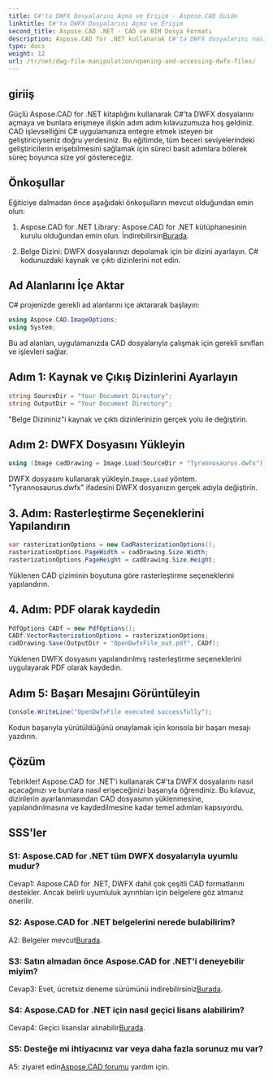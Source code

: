 ```yaml
---
title: C#'ta DWFX Dosyalarını Açma ve Erişim - Aspose.CAD Guide
linktitle: C#'ta DWFX Dosyalarını Açma ve Erişim
second_title: Aspose.CAD .NET - CAD ve BIM Dosya Formatı
description: Aspose.CAD for .NET kullanarak C#'ta DWFX dosyalarını nasıl açacağınızı ve bunlara nasıl erişeceğinizi öğrenin. Uygulamalarınıza kusursuz entegrasyon için adım adım kılavuz.
type: docs
weight: 12
url: /tr/net/dwg-file-manipulation/opening-and-accessing-dwfx-files/
---
```

## giriiş

Güçlü Aspose.CAD for .NET kitaplığını kullanarak C#'ta DWFX dosyalarını açmaya ve bunlara erişmeye ilişkin adım adım kılavuzumuza hoş geldiniz. CAD işlevselliğini C# uygulamanıza entegre etmek isteyen bir geliştiriciyseniz doğru yerdesiniz. Bu eğitimde, tüm beceri seviyelerindeki geliştiricilerin erişebilmesini sağlamak için süreci basit adımlara bölerek süreç boyunca size yol göstereceğiz.

## Önkoşullar

Eğiticiye dalmadan önce aşağıdaki önkoşulların mevcut olduğundan emin olun:

1.  Aspose.CAD for .NET Library: Aspose.CAD for .NET kütüphanesinin kurulu olduğundan emin olun. İndirebilirsin[Burada](https://releases.aspose.com/cad/net/).

2. Belge Dizini: DWFX dosyalarınızı depolamak için bir dizini ayarlayın. C# kodunuzdaki kaynak ve çıktı dizinlerini not edin.

## Ad Alanlarını İçe Aktar

C# projenizde gerekli ad alanlarını içe aktararak başlayın:

```csharp
using Aspose.CAD.ImageOptions;
using System;
```

Bu ad alanları, uygulamanızda CAD dosyalarıyla çalışmak için gerekli sınıfları ve işlevleri sağlar.

## Adım 1: Kaynak ve Çıkış Dizinlerini Ayarlayın

```csharp
string SourceDir = "Your Document Directory";
string OutputDir = "Your Document Directory";
```

"Belge Dizininiz"i kaynak ve çıktı dizinlerinizin gerçek yolu ile değiştirin.

## Adım 2: DWFX Dosyasını Yükleyin

```csharp
using (Image cadDrawing = Image.Load(SourceDir + "Tyrannosaurus.dwfx"))
```

 DWFX dosyasını kullanarak yükleyin.`Image.Load` yöntem. "Tyrannosaurus.dwfx" ifadesini DWFX dosyanızın gerçek adıyla değiştirin.

## 3. Adım: Rasterleştirme Seçeneklerini Yapılandırın

```csharp
var rasterizationOptions = new CadRasterizationOptions();
rasterizationOptions.PageWidth = cadDrawing.Size.Width;
rasterizationOptions.PageHeight = cadDrawing.Size.Height;
```

Yüklenen CAD çiziminin boyutuna göre rasterleştirme seçeneklerini yapılandırın.

## 4. Adım: PDF olarak kaydedin

```csharp
PdfOptions CADf = new PdfOptions();
CADf.VectorRasterizationOptions = rasterizationOptions;
cadDrawing.Save(OutputDir + "OpenDwfxFile_out.pdf", CADf);
```

Yüklenen DWFX dosyasını yapılandırılmış rasterleştirme seçeneklerini uygulayarak PDF olarak kaydedin.

## Adım 5: Başarı Mesajını Görüntüleyin

```csharp
Console.WriteLine("OpenDwfxFile executed successfully");
```

Kodun başarıyla yürütüldüğünü onaylamak için konsola bir başarı mesajı yazdırın.

## Çözüm

Tebrikler! Aspose.CAD for .NET'i kullanarak C#'ta DWFX dosyalarını nasıl açacağınızı ve bunlara nasıl erişeceğinizi başarıyla öğrendiniz. Bu kılavuz, dizinlerin ayarlanmasından CAD dosyasının yüklenmesine, yapılandırılmasına ve kaydedilmesine kadar temel adımları kapsıyordu.

## SSS'ler

### S1: Aspose.CAD for .NET tüm DWFX dosyalarıyla uyumlu mudur?

Cevap1: Aspose.CAD for .NET, DWFX dahil çok çeşitli CAD formatlarını destekler. Ancak belirli uyumluluk ayrıntıları için belgelere göz atmanız önerilir.

### S2: Aspose.CAD for .NET belgelerini nerede bulabilirim?

 A2: Belgeler mevcut[Burada](https://reference.aspose.com/cad/net/).

### S3: Satın almadan önce Aspose.CAD for .NET'i deneyebilir miyim?

 Cevap3: Evet, ücretsiz deneme sürümünü indirebilirsiniz[Burada](https://releases.aspose.com/).

### S4: Aspose.CAD for .NET için nasıl geçici lisans alabilirim?

 Cevap4: Geçici lisanslar alınabilir[Burada](https://purchase.aspose.com/temporary-license/).

### S5: Desteğe mi ihtiyacınız var veya daha fazla sorunuz mu var?

A5: ziyaret edin[Aspose.CAD forumu](https://forum.aspose.com/c/cad/19) yardım için.
